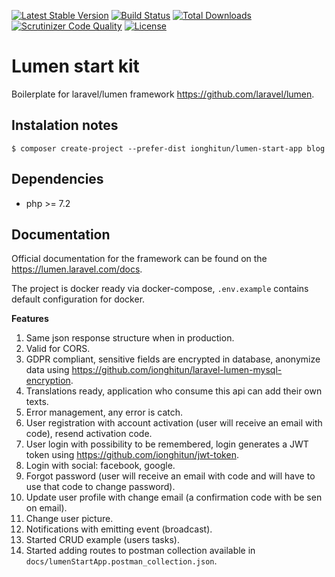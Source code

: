 [![Latest Stable Version](https://poser.pugx.org/ionghitun/lumen-start-app/v/stable)](https://packagist.org/packages/ionghitun/lumen-start-app)
[![Build Status](https://travis-ci.com/ionghitun/lumen-start-app.svg?branch=master)](https://travis-ci.com/ionghitun/lumen-start-app)
[![Total Downloads](https://poser.pugx.org/ionghitun/lumen-start-app/downloads)](https://packagist.org/packages/ionghitun/lumen-start-app)
[![Scrutinizer Code Quality](https://scrutinizer-ci.com/g/ionghitun/lumen-start-app/badges/quality-score.png?b=master)](https://scrutinizer-ci.com/g/ionghitun/lumen-start-app/?branch=master)
[![License](https://poser.pugx.org/ionghitun/lumen-start-app/license)](https://packagist.org/packages/ionghitun/lumen-start-app)

# Lumen start kit

Boilerplate for laravel/lumen framework https://github.com/laravel/lumen.

## Instalation notes

`$ composer create-project --prefer-dist ionghitun/lumen-start-app blog`

## Dependencies

- php >= 7.2

## Documentation

Official documentation for the framework can be found on the https://lumen.laravel.com/docs.

The project is docker ready via docker-compose, `.env.example` contains default configuration for docker.

**Features**

1. Same json response structure when in production.
2. Valid for CORS.
3. GDPR compliant, sensitive fields are encrypted in database, anonymize data using https://github.com/ionghitun/laravel-lumen-mysql-encryption.
4. Translations ready, application who consume this api can add their own texts.
5. Error management, any error is catch.
6. User registration with account activation (user will receive an email with code), resend activation code.
7. User login with possibility to be remembered, login generates a JWT token using https://github.com/ionghitun/jwt-token.
8. Login with social: facebook, google.
9. Forgot password (user will receive an email with code and will have to use that code to change password).
10. Update user profile with change email (a confirmation code with be sen on email).
11. Change user picture.
12. Notifications with emitting event (broadcast).
13. Started CRUD example (users tasks).
14. Started adding routes to postman collection available in `docs/lumenStartApp.postman_collection.json`.
